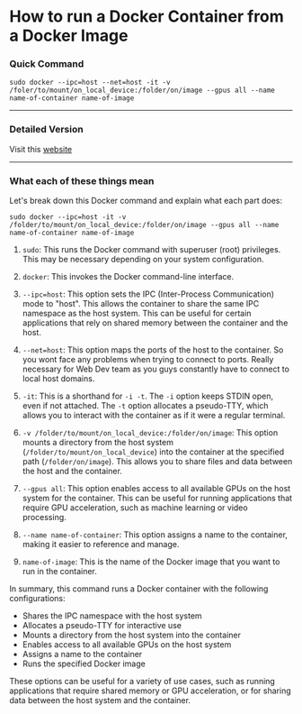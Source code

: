 # How to run a Docker Container from a Docker Image

### Quick Command

```
sudo docker --ipc=host --net=host -it -v /foler/to/mount/on_local_device:/folder/on/image --gpus all --name name-of-container name-of-image
```
---

### Detailed Version

Visit this [website](https://docs.docker.com/engine/reference/run/)

---
### What each of these things mean

Let's break down this Docker command and explain what each part does:

```
sudo docker --ipc=host -it -v /folder/to/mount/on_local_device:/folder/on/image --gpus all --name name-of-container name-of-image
```

1. `sudo`: This runs the Docker command with superuser (root) privileges. This may be necessary depending on your system configuration.

2. `docker`: This invokes the Docker command-line interface.

3. `--ipc=host`: This option sets the IPC (Inter-Process Communication) mode to "host". This allows the container to share the same IPC namespace as the host system. This can be useful for certain applications that rely on shared memory between the container and the host.
   
4. `--net=host`: This option maps the ports of the host to the container. So you wont face any problems when trying to connect to ports. Really necessary for Web Dev team as you guys constantly have to connect to local host domains.

5. `-it`: This is a shorthand for `-i -t`. The `-i` option keeps STDIN open, even if not attached. The `-t` option allocates a pseudo-TTY, which allows you to interact with the container as if it were a regular terminal.

6. `-v /folder/to/mount/on_local_device:/folder/on/image`: This option mounts a directory from the host system (`/folder/to/mount/on_local_device`) into the container at the specified path (`/folder/on/image`). This allows you to share files and data between the host and the container.

7. `--gpus all`: This option enables access to all available GPUs on the host system for the container. This can be useful for running applications that require GPU acceleration, such as machine learning or video processing.

8. `--name name-of-container`: This option assigns a name to the container, making it easier to reference and manage.

9.  `name-of-image`: This is the name of the Docker image that you want to run in the container.

In summary, this command runs a Docker container with the following configurations:

- Shares the IPC namespace with the host system
- Allocates a pseudo-TTY for interactive use
- Mounts a directory from the host system into the container
- Enables access to all available GPUs on the host system
- Assigns a name to the container
- Runs the specified Docker image

These options can be useful for a variety of use cases, such as running applications that require shared memory or GPU acceleration, or for sharing data between the host system and the container.